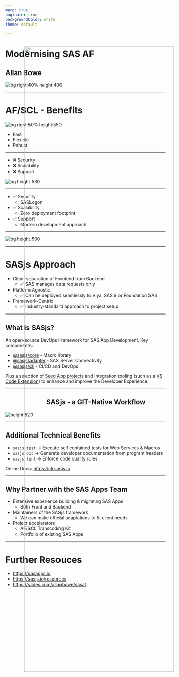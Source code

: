 ```yaml
---
marp: true
paginate: true
backgroundColor: white
theme: default

---
```

<style >
section {
  padding: 50px;
}
header{
  position: absolute;
  right: 50px;
  font-size: 60px;
  text-align: right;
  font-weight: bold;
  color: navy
}
header img{
  position: absolute;
  padding-top: 10px;
  left: 0px;
  height: 80px;
}
</style>

<!-- header: ![](https://sasjs.io/img/sas-apps.png)-->


# Modernising SAS AF<!--fit-->
## Allan Bowe


![bg right:40% height:400](https://sasjs.io/img/af1.png)

---
<!-- header: ![](https://sasjs.io/img/sas-apps.png)-->


# AF/SCL - Benefits

![bg right:50% height:550](https://sasjs.io/img/af2.png)

- Fast
- Flexible
- Robust

<!-- TRANSCRIPT
Fast to build as point & click
Flexible due to filesystem access
Robust vendor support, has lasted decades
-->

---
<!-- header: ![](https://sasjs.io/img/sas-apps.png) AF/SCL Architecture -->

- ❌ Security
- ❌ Scalability
- ❌ Support

![bg height:530](https://sasjs.io/img/af_desktop.png)

<!-- TRANSCRIPT
Everything under end user credentials
Desktop deployments
software itself going out of support, hard to find devs
-->

---
<!--
header: ![](https://sasjs.io/img/sas-apps.png) Web Architecture
-->

<img src="https://sasjs.io/img/af_cloud_trans.png"
  style="position: absolute;right:0px;top:200px;width:70%">
</img>

- ✅ Security
  - SASLogon
- ✅ Scalability
  - Zero deployment
  footprint
- ✅ Support
  - Modern development
  approach



---
<!-- header: ![](https://sasjs.io/img/sas-apps.png) Frontend vs Backend -->

![bg height:500](https://sasjs.io/img/af_split.png)




---

# SASjs Approach

- Clean separation of Frontend from Backend
  - ✅ SAS manages data requests only
- Platform Agnostic
  - ✅ Can be deployed seamlessly to Viya, SAS 9 or Foundation SAS
- Framework-Centric
  - ✅ Industry-standard approach to project setup


---

## What is SASjs?
An open-source DevOps Framework for SAS App Development.  Key components:

- [@sasjs/core](https://github.com/sasjs/core) - Macro library
- [@sasjs/adapter](https://github.com/sasjs/adapter) - SAS Server Connectivity
- [@sasjs/cli](https://github.com/sasjs/cli) - CI/CD and DevOps

Plus a selection of [Seed App projects](https://github.com/topics/sasjs-app) and Integration tooling (such as a [VS Code Extension](https://marketplace.visualstudio.com/items?itemName=SASjs.sasjs-for-vscode)) to enhance and improve the Developer Experience.

---

## &nbsp;&nbsp;&nbsp;&nbsp;&nbsp;&nbsp;&nbsp;&nbsp;&nbsp;&nbsp;&nbsp;&nbsp;&nbsp;&nbsp;&nbsp;&nbsp;&nbsp;&nbsp;&nbsp;&nbsp;&nbsp;&nbsp;&nbsp;&nbsp;&nbsp;&nbsp;SASjs - a GIT-Native Workflow <!--fit-->
![height:520 ](https://i.imgur.com/gIYp5OG.png)

---

## Additional Technical Benefits

- `sasjs test` -> Execute self contained tests for Web Services & Macros
- `sasjs doc` -> Generate developer documentation from program headers
- `sasjs lint` -> Enforce code quality rules

Online Docs:  https://cli.sasjs.io

---

## Why Partner with the SAS Apps Team

- Extensive experience building & migrating SAS Apps
  - Both Front and Backend
- Maintainers of the SASjs framework
  - We can make official adaptations to fit client needs
- Project accelerators
  - AF/SCL Transcoding Kit
  - Portfolio of existing SAS Apps

---
# Further Resouces

- https://sasapps.io
- https://sasjs.io/resources
- https://slides.com/allanbowe/sasaf

